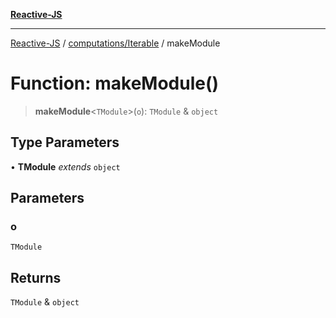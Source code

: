 [**Reactive-JS**](../../../README.md)

***

[Reactive-JS](../../../README.md) / [computations/Iterable](../README.md) / makeModule

# Function: makeModule()

> **makeModule**\<`TModule`\>(`o`): `TModule` & `object`

## Type Parameters

• **TModule** *extends* `object`

## Parameters

### o

`TModule`

## Returns

`TModule` & `object`
